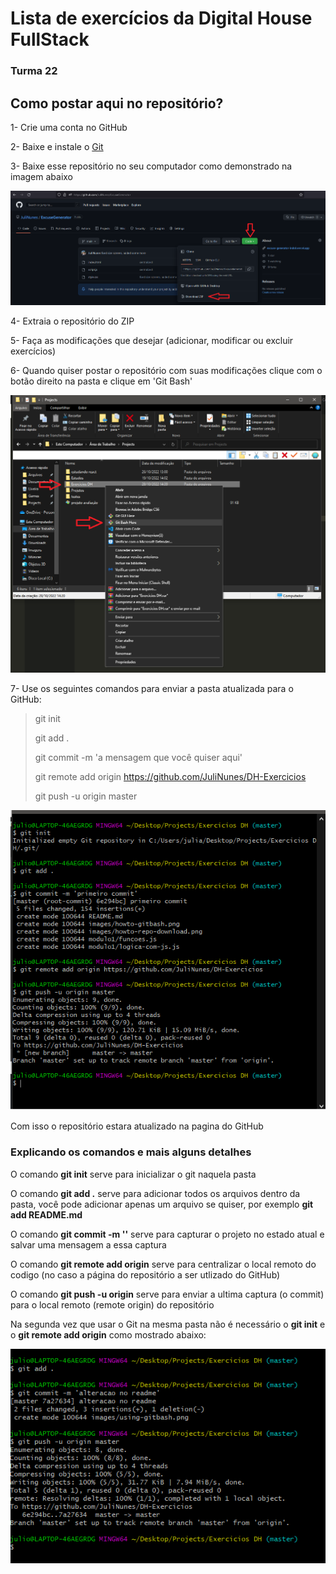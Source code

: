 # Lista de exercícios da Digital House FullStack

### Turma 22

## Como postar aqui no repositório?

1- Crie uma conta no GitHub

2- Baixe e instale o [Git](https://git-scm.com/downloads)

3- Baixe esse repositório no seu computador como demonstrado na imagem abaixo

![Instrução para baixar repositório](./images/howto-repo-download.png 'Baixando o repositório')

4- Extraia o repositório do ZIP

5- Faça as modificações que desejar (adicionar, modificar ou excluir exercícios)

6- Quando quiser postar o repositório com suas modificações clique com o botão direito na pasta e clique em 'Git Bash'

![Instrução para usar Git na pasta](./images/howto-gitbash.png 'Fazendo Git Bash')

7- Use os seguintes comandos para enviar a pasta atualizada para o GitHub:

> git init
>
> git add .
>
> git commit -m 'a mensagem que você quiser aqui'
>
> git remote add origin https://github.com/JuliNunes/DH-Exercicios
>
> git push -u origin master

![Usando Git Bash](./images/using-gitbash.png 'Usando o Git Bash')

Com isso o repositório estara atualizado na pagina do GitHub

### Explicando os comandos e mais alguns detalhes

O comando **git init** serve para inicializar o git naquela pasta

O comando **git add .** serve para adicionar todos os arquivos dentro da pasta, você pode adicionar apenas um arquivo se quiser, por exemplo **git add README.md**

O comando **git commit -m ''** serve para capturar o projeto no estado atual e salvar uma mensagem a essa captura

O comando **git remote add origin** serve para centralizar o local remoto do codigo (no caso a página do repositório a ser utlizado do GitHub)

O comando **git push -u origin** serve para enviar a ultima captura (o commit) para o local remoto (remote origin) do repositório

Na segunda vez que usar o Git na mesma pasta não é necessário o **git init** e o **git remote add origin** como mostrado abaixo:

![Segundo commit](./images/using-gitbash2.png 'Segundo commit')
